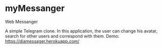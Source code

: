 # myMessanger
Web Messanger

A simple Telegram clone. In this application, the user can change his avatar, search for other users and correspond with them.
Demo: https://diamessager.herokuapp.com/
